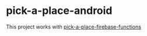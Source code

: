# pick-a-place-android

This project works with [pick-a-place-firebase-functions](https://github.com/jcarcamo/pick-a-place-firebase-functions/tree/v1.0)

